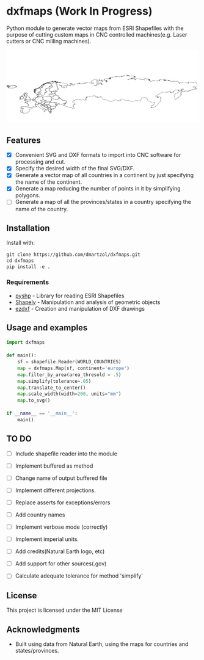 # dxfmaps (Work In Progress)

Python module to generate vector maps from ESRI Shapefiles with the purpose of cutting custom maps in CNC controlled machines(e.g. Laser cutters or CNC milling machines).

![Example](https://github.com/dmartzol/dmartzol.github.io/raw/master/images/europe/europe.png)

## Features

- [X] Convenient SVG and DXF formats to import into CNC software for processing and cut.
- [X] Specify the desired width of the final SVG/DXF.
- [X] Generate a vector map of all countries in a continent by just specifying the name of the continent.
- [X] Generate a map reducing the number of points in it by simplifying polygons.
- [ ] Generate a map of all the provinces/states in a country specifying the name of the country.

## Installation

Install with:

```
git clone https://github.com/dmartzol/dxfmaps.git
cd dxfmaps
pip install -e .
```


### Requirements

* [pyshp](https://github.com/GeospatialPython/pyshp) - Library for reading ESRI Shapefiles
* [Shapely](https://github.com/Toblerity/Shapely) - Manipulation and analysis of geometric objects
* [ezdxf](https://github.com/mozman/ezdxf) - Creation and manipulation of DXF drawings

## Usage and examples
```python
import dxfmaps

def main():
    sf = shapefile.Reader(WORLD_COUNTRIES)
    map = dxfmaps.Map(sf, continent='europe')
    map.filter_by_area(area_thresold = .5)
    map.simplify(tolerance=.05)
    map.translate_to_center()
    map.scale_width(width=200, units="mm")
    map.to_svg()

if __name__ == '__main__':
    main()
```

## TO DO

- [ ] Include shapefile reader into the module
- [ ] Implement buffered as method
- [ ] Change name of output buffered file
- [ ] Implement different projections.
- [ ] Replace asserts for exceptions/errors
- [ ] Add country names
- [ ] Implement verbose mode (correctly)
- [ ] Implement imperial units.
- [ ] Add credits(Natural Earth logo, etc)
- [ ] Add support for other sources(.gov)
- [ ] Calculate adequate tolerance for method 'simplify'



## License

This project is licensed under the MIT License

## Acknowledgments

*  Built using data from Natural Earth, using the maps for countries and states/provinces.
